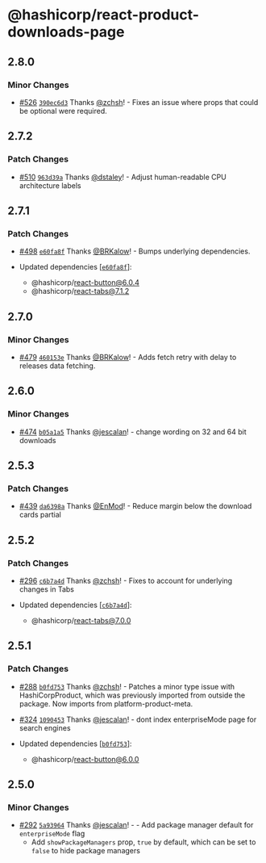 # @hashicorp/react-product-downloads-page

## 2.8.0

### Minor Changes

- [#526](https://github.com/hashicorp/react-components/pull/526) [`390ec6d3`](https://github.com/hashicorp/react-components/commit/390ec6d3aa2473a6a5959cdbb2a88225b7f2dd22) Thanks [@zchsh](https://github.com/zchsh)! - Fixes an issue where props that could be optional were required.

## 2.7.2

### Patch Changes

- [#510](https://github.com/hashicorp/react-components/pull/510) [`963d39a`](https://github.com/hashicorp/react-components/commit/963d39ac51d63ff45a8a85ab078c7130502c972d) Thanks [@dstaley](https://github.com/dstaley)! - Adjust human-readable CPU architecture labels

## 2.7.1

### Patch Changes

- [#498](https://github.com/hashicorp/react-components/pull/498) [`e60fa8f`](https://github.com/hashicorp/react-components/commit/e60fa8f437a98f97f6c0ed396f194192cf5e376e) Thanks [@BRKalow](https://github.com/BRKalow)! - Bumps underlying dependencies.

- Updated dependencies [[`e60fa8f`](https://github.com/hashicorp/react-components/commit/e60fa8f437a98f97f6c0ed396f194192cf5e376e)]:
  - @hashicorp/react-button@6.0.4
  - @hashicorp/react-tabs@7.1.2

## 2.7.0

### Minor Changes

- [#479](https://github.com/hashicorp/react-components/pull/479) [`460153e`](https://github.com/hashicorp/react-components/commit/460153e6fe92f3c45e1a97710832603bd200d62e) Thanks [@BRKalow](https://github.com/BRKalow)! - Adds fetch retry with delay to releases data fetching.

## 2.6.0

### Minor Changes

- [#474](https://github.com/hashicorp/react-components/pull/474) [`b05a1a5`](https://github.com/hashicorp/react-components/commit/b05a1a5b9cd3e2acd20d0fd784e4f83a69a193f4) Thanks [@jescalan](https://github.com/jescalan)! - change wording on 32 and 64 bit downloads

## 2.5.3

### Patch Changes

- [#439](https://github.com/hashicorp/react-components/pull/439) [`da6398a`](https://github.com/hashicorp/react-components/commit/da6398a83ff33556d34bca71341a237bb579b836) Thanks [@EnMod](https://github.com/EnMod)! - Reduce margin below the download cards partial

## 2.5.2

### Patch Changes

- [#296](https://github.com/hashicorp/react-components/pull/296) [`c6b7a4d`](https://github.com/hashicorp/react-components/commit/c6b7a4dc80319d92f694773517d822f0566b229a) Thanks [@zchsh](https://github.com/zchsh)! - Fixes to account for underlying changes in Tabs

- Updated dependencies [[`c6b7a4d`](https://github.com/hashicorp/react-components/commit/c6b7a4dc80319d92f694773517d822f0566b229a)]:
  - @hashicorp/react-tabs@7.0.0

## 2.5.1

### Patch Changes

- [#288](https://github.com/hashicorp/react-components/pull/288) [`b0fd753`](https://github.com/hashicorp/react-components/commit/b0fd753d7f9e5c4649424139712d4d2c5ec5ffd9) Thanks [@zchsh](https://github.com/zchsh)! - Patches a minor type issue with HashiCorpProduct, which was previously imported from outside the package. Now imports from platform-product-meta.

* [#324](https://github.com/hashicorp/react-components/pull/324) [`1090453`](https://github.com/hashicorp/react-components/commit/1090453fb46efd7da2d3218d8bfb3f0910bcdf9d) Thanks [@jescalan](https://github.com/jescalan)! - dont index enterpriseMode page for search engines

* Updated dependencies [[`b0fd753`](https://github.com/hashicorp/react-components/commit/b0fd753d7f9e5c4649424139712d4d2c5ec5ffd9)]:
  - @hashicorp/react-button@6.0.0

## 2.5.0

### Minor Changes

- [#292](https://github.com/hashicorp/react-components/pull/292) [`5a93964`](https://github.com/hashicorp/react-components/commit/5a93964095c3b85c395d654301b4c02044d2ca67) Thanks [@jescalan](https://github.com/jescalan)! - - Add package manager default for `enterpriseMode` flag
  - Add `showPackageManagers` prop, `true` by default, which can be set to `false` to hide package managers
